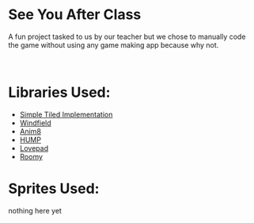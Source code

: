 <h1>See You After Class</h1>
<p>A fun project tasked to us by our teacher but we chose to manually code the game without using any game making app because why not.</p>

<br>

<h1>Libraries Used:</h1>
<ul>

<li><a href="https://github.com/karai17/Simple-Tiled-Implementation">Simple Tiled Implementation</a></li>
<li><a href="https://github.com/a327ex/windfield">Windfield</a></li>
<li><a href="https://github.com/kikito/anim8">Anim8</a></li>
<li><a href="https://github.com/vrld/hump">HUMP</a></li>
<li><a href="https://github.com/DeybisMelendez/lovepad">Lovepad</a></li>
<li><a href="https://github.com/tesselode/roomy">Roomy</a></li>
  
</ul>

<h1>Sprites Used:</h1>

nothing here yet
